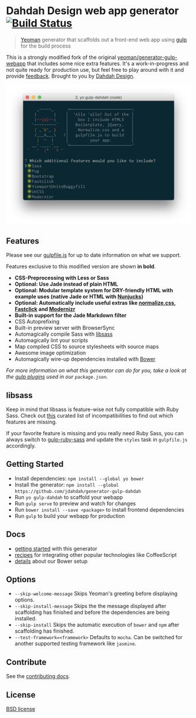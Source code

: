 # Dahdah Design web app generator [![Build Status](https://secure.travis-ci.org/jdahdah/generator-gulp-dahdah.svg?branch=master)](http://travis-ci.org/jdahdah/generator-gulp-dahdah)

> [Yeoman](http://yeoman.io) generator that scaffolds out a front-end web app using [gulp](http://gulpjs.com/) for the build process

This is a strongly modified fork of the original [yeoman/generator-gulp-webapp](https://github.com/yeoman/generator-gulp-webapp) that includes some nice extra features. It's a work-in-progress and not quite ready for production use, but feel free to play around with it and provide [feedback](https://github.com/jdahdah/generator-gulp-dahdah/issues). Brought to you by [Dahdah Design](http://dahdah.de/en/).

![](screenshot.png)


## Features

Please see our [gulpfile.js](app/templates/gulpfile.js) for up to date information on what we support.

Features exclusive to this modified version are shown **in bold**.

* **CSS-Preprocessing with Less or Sass**
* **Optional: Use Jade instead of plain HTML**
* **Optional: Modular template system for DRY-friendly HTML with example uses (native Jade or HTML with [Nunjucks](http://mozilla.github.io/nunjucks/))**
* **Optional: Automatically include useful extras like [normalize.css](https://github.com/necolas/normalize.css/), [Fastclick](https://github.com/ftlabs/fastclick) and [Modernizr](http://modernizr.com)**
* **Built-in support for the Jade Markdown filter**
* CSS Autoprefixing
* Built-in preview server with BrowserSync
* Automagically compile Sass with [libsass](http://libsass.org)
* Automagically lint your scripts
* Map compiled CSS to source stylesheets with source maps
* Awesome image optimization
* Automagically wire-up dependencies installed with [Bower](http://bower.io)

*For more information on what this generator can do for you, take a look at the [gulp plugins](app/templates/_package.json) used in our `package.json`.*


## libsass

Keep in mind that libsass is feature-wise not fully compatible with Ruby Sass. Check out [this](http://sass-compatibility.github.io) curated list of incompatibilities to find out which features are missing.

If your favorite feature is missing and you really need Ruby Sass, you can always switch to [gulp-ruby-sass](https://github.com/sindresorhus/gulp-ruby-sass) and update the `styles` task in `gulpfile.js` accordingly.


## Getting Started

- Install dependencies: `npm install --global yo bower`
- Install the generator: `npm install --global https://github.com/jdahdah/generator-gulp-dahdah`
- Run `yo gulp-dahdah` to scaffold your webapp
- Run `gulp serve` to preview and watch for changes
- Run `bower install --save <package>` to install frontend dependencies
- Run `gulp` to build your webapp for production


## Docs

* [getting started](docs/README.md) with this generator
* [recipes](docs/recipes/README.md) for integrating other popular technologies like CoffeeScript
* [details](docs/bower.md) about our Bower setup


## Options

- `--skip-welcome-message`
  Skips Yeoman's greeting before displaying options.
- `--skip-install-message`
  Skips the the message displayed after scaffolding has finished and before the dependencies are being installed.
- `--skip-install`
  Skips the automatic execution of `bower` and `npm` after scaffolding has finished.
- `--test-framework=<framework>`
  Defaults to `mocha`. Can be switched for another supported testing framework like `jasmine`.


## Contribute

See the [contributing docs](contributing.md).


## License

[BSD license](http://opensource.org/licenses/bsd-license.php)
